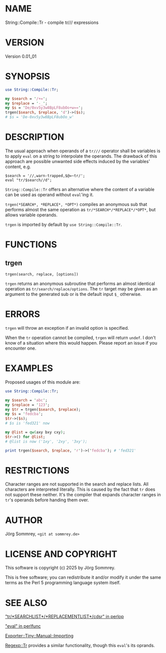 # NAME

String::Compile::Tr - compile tr/// expressions

# VERSION

Version 0.01\_01

# SYNOPSIS

```perl
use String::Compile::Tr;

my $search = '/+=';
my $replace = '-_';
my $s = 'De/0xv5y3w8BpLF8ubOo+w==';
trgen($search, $replace, 'd')->($s);
# $s = 'De-0xv5y3w8BpLF8ubOo_w'
```

# DESCRIPTION

The usual approach when operands of a `tr///` operator shall be
variables is to apply `eval` on a string to interpolate the operands.
The drawback of this approach are possible unwanted side effects induced
by the variables' content, e.g.

```
$search = '//,warn-trapped,$@=~tr/';
eval "tr/$search//d";
```

`String::Compile::Tr` offers an alternative where the content of a
variable can be used as operand without `eval`'ing it. 

`trgen(*SEARCH*, *REPLACE*, *OPT*)` compiles an anonymous sub that
performs almost the same operation as `tr/*SEARCH*/*REPLACE*/*OPT*`,
but allows variable operands.

`trgen` is imported by default by `use String::Compile::Tr`.

# FUNCTIONS

## trgen

```
trgen(search, replace, [options])
```

`trgen` returns an anonymous subroutine that performs an almost identical 
operation as `tr/search/replace/options`.
The `tr` target may be given as an argument to the generated sub
or is the default input `$_` otherwise.

# ERRORS

`trgen` will throw an exception if an invalid option is specified.

When the `tr` operation cannot be compiled, `trgen` will return
`undef`.
I don't know of a situation where this would happen.
Please report an issue if you encounter one.

# EXAMPLES

Proposed usages of this module are:

```perl
use String::Compile::Tr;

my $search = 'abc';
my $replace = '123';
my $tr = trgen($search, $replace);
my $s = 'fedcba';
$tr->($s);
# $s is 'fed321' now

my @list = qw(axy bxy cxy);
$tr->() for @list;
# @list is now ('1xy', '2xy', '3xy');

print trgen($search, $replace, 'r')->('fedcba'); # 'fed321'
```

# RESTRICTIONS

Character ranges are not supported in the search and replace lists.
All characters are interpreted literally.
This is caused by the fact that `tr` does not support these neither.
It's the compiler that expands character ranges in `tr`'s operands
before handing them over.

# AUTHOR

Jörg Sommrey, `<git at sommrey.de>`

# LICENSE AND COPYRIGHT

This software is copyright (c) 2025 by Jörg Sommrey.

This is free software; you can redistribute it and/or modify it under
the same terms as the Perl 5 programming language system itself.

# SEE ALSO

["tr/\*SEARCHLIST\*/\*REPLACEMENTLIST\*/cdsr" in perlop](https://metacpan.org/pod/perlop#tr-SEARCHLIST-REPLACEMENTLIST-cdsr)

["eval" in perlfunc](https://metacpan.org/pod/perlfunc#eval)

[Exporter::Tiny::Manual::Importing](https://metacpan.org/pod/Exporter%3A%3ATiny%3A%3AManual%3A%3AImporting)

[Regexp::Tr](https://metacpan.org/pod/Regexp%3A%3ATr) provides a similar functionality, though this `eval`'s
its oprands.
